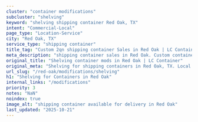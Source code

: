 ```yaml
---
cluster: "container modifications"
subcluster: "shelving"
keyword: "shelving shipping container Red Oak, TX"
intent: "Commercial-Local"
page_type: "Location-Service"
city: "Red Oak, TX"
service_type: "shipping container"
title_tag: "Custom 2qn shipping container Sales in Red Oak | LC Container"
meta_description: "shipping container sales in Red Oak. Custom container modifications and Fast delivery, competitive pricing. Serving modifications area. Quote ID: I85. Call (214) 524-4168 for your free quote today."
original_title: "Shelving container mods in Red Oak | LC Container"
original_meta: "Shelving for shipping containers in Red Oak, TX. Local fabrication & pro install. LC Container — Since 2003. Get a quote."
url_slug: "/red-oak/modifications/shelving"
h1: "Shelving for Containers in Red Oak"
internal_links: "/modifications"
priority: 3
notes: "NaN"
noindex: true
image_alt: "shipping container available for delivery in Red Oak"
last_updated: "2025-10-21"
---
```


<!-- TODO: Add unique city/inventory copy, images, and internal links here. -->
